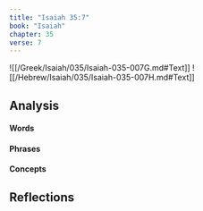 ```yaml
---
title: "Isaiah 35:7"
book: "Isaiah"
chapter: 35
verse: 7
---
```

![[/Greek/Isaiah/035/Isaiah-035-007G.md#Text]]
![[/Hebrew/Isaiah/035/Isaiah-035-007H.md#Text]]

## Analysis

#### Words

#### Phrases

#### Concepts

## Reflections
